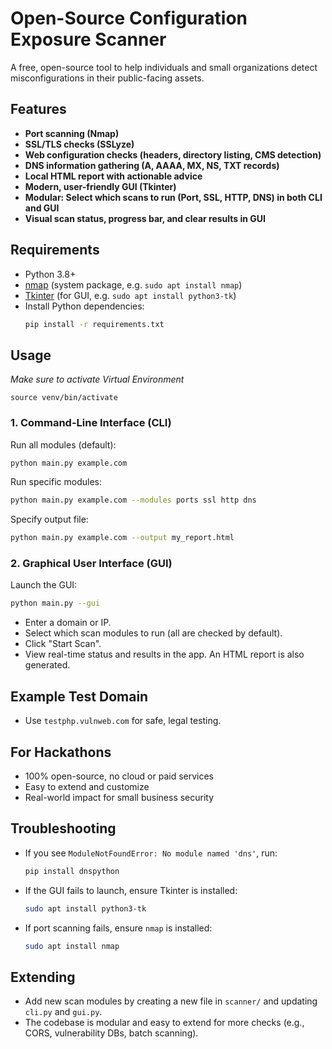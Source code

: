 # Open-Source Configuration Exposure Scanner

A free, open-source tool to help individuals and small organizations detect misconfigurations in their public-facing assets.

## Features

- **Port scanning (Nmap)**
- **SSL/TLS checks (SSLyze)**
- **Web configuration checks (headers, directory listing, CMS detection)**
- **DNS information gathering (A, AAAA, MX, NS, TXT records)**
- **Local HTML report with actionable advice**
- **Modern, user-friendly GUI (Tkinter)**
- **Modular: Select which scans to run (Port, SSL, HTTP, DNS) in both CLI and GUI**
- **Visual scan status, progress bar, and clear results in GUI**

## Requirements

- Python 3.8+
- [nmap](https://nmap.org/) (system package, e.g. `sudo apt install nmap`)
- [Tkinter](https://wiki.python.org/moin/TkInter) (for GUI, e.g. `sudo apt install python3-tk`)
- Install Python dependencies:
  ```bash
  pip install -r requirements.txt
  ```

## Usage
*Make sure to activate Virtual Environment*
```
source venv/bin/activate
```

### 1. **Command-Line Interface (CLI)**

Run all modules (default):
```bash
python main.py example.com
```

Run specific modules:
```bash
python main.py example.com --modules ports ssl http dns
```

Specify output file:
```bash
python main.py example.com --output my_report.html
```

### 2. **Graphical User Interface (GUI)**

Launch the GUI:
```bash
python main.py --gui
```
- Enter a domain or IP.
- Select which scan modules to run (all are checked by default).
- Click "Start Scan".
- View real-time status and results in the app. An HTML report is also generated.

## Example Test Domain
- Use `testphp.vulnweb.com` for safe, legal testing.

## For Hackathons
- 100% open-source, no cloud or paid services
- Easy to extend and customize
- Real-world impact for small business security

## Troubleshooting
- If you see `ModuleNotFoundError: No module named 'dns'`, run:
  ```bash
  pip install dnspython
  ```
- If the GUI fails to launch, ensure Tkinter is installed:
  ```bash
  sudo apt install python3-tk
  ```
- If port scanning fails, ensure `nmap` is installed:
  ```bash
  sudo apt install nmap
  ```

## Extending
- Add new scan modules by creating a new file in `scanner/` and updating `cli.py` and `gui.py`.
- The codebase is modular and easy to extend for more checks (e.g., CORS, vulnerability DBs, batch scanning).
